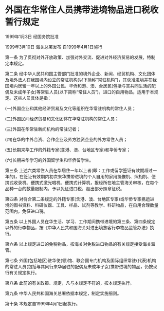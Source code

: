 # 外国在华常住人员携带进境物品进口税收暂行规定

1999年1月3日 经国务院批准　

1999年3月10日 海关总署发布 自1999年4月1日施行



第一条 为了贯彻对外开放政策、加强对外交流、促进对外经济贸易的发展，特制定本规定。

第二条 经中华人民共和国主管部门批准的境外企业、新闻、经贸机构、文化团体及境外法人在我国境内设立的常驻机构(以下简称“常驻机构”)，其获准进境并在我国境内居留一年以上的外国公民、华侨和港、澳、台居民(包括与其共同生活的配偶及未成年子女)等常驻人员(以下简称“常住人员”)，进口的自用物品，适用于本规定。这些人员具体是指：

(一)外国企业和其他经济贸易及文化等组织在华常驻机构的常住人员；

(二)外国民间经济贸易和文化团体在华常驻机构的常住人员；

(三)外国在华常驻新闻机构的常驻记者；

(四)在华的中外合资、合作企业及外方独资企业的外方常住人员；

(五)长期来华工作的外籍专家(含港、澳、台地区专家)和华侨专家；

(六)长期来华学习的外国留学生和华侨留学生。

第三条 上述六类常住人员在华居住一年以上者(即：工作或留学签证有效期超过一年的)，在签证有效期内初次来华携带进境的个人自用的家用摄像机、照相机、便携式收录机、便携式激光唱机、便携式计算机，报经所在地主管海关审核，在每个品种一台的数量限制内，予以免征进口税，超出部分照章征税。

第四条 对符合第二条规定的外籍专家(含港、澳、台地区专家)或华侨专家携运进境的图书资料、科研仪器、工具、样品、试剂等教学、科研物品，在自用合理数量范围内，免征进口税。

第五条 以上外国人员在华生活、学习、工作期间携带进境的第三条、第四条规定以外的行李物品，按《中华人民共和国海关对进出境旅客行李物品监管办法》执行。

第六条 以上规定进口的免税物品，按海关对免税进口物品的有关规定接受海关监管。

第七条 外国(包括地区)驻华使(领)馆、联合国专门机构及国际组织常驻(代表)机构的常驻人员(包括与其同行来华居驻的配偶及未成年子女)携带进境的物品，仍按现行有关规定执行。

第八条 此前的有关政策、规定，凡与本规定不符的，按本规定执行。

第九条 中华人民共和国海关总署依据本规定，制定实施细则。

第十条 本规定自1999年4月1日起执行。